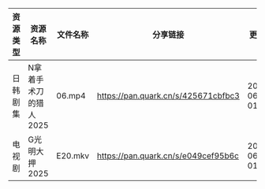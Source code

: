 | 资源类型 | 资源名称          | 文件名称    | 分享链接                                | 更新时间                |
| ---- | ------------- | ------- | ----------------------------------- | ------------------- |
| 日韩剧集 | N拿着手术刀的猎人2025 | 06.mp4  | https://pan.quark.cn/s/425671cbfbc3 | 2025-06-24 01:29:15 |
| 电视剧  | G光明大押2025     | E20.mkv | https://pan.quark.cn/s/e049cef95b6c | 2025-06-24 01:22:30 |
